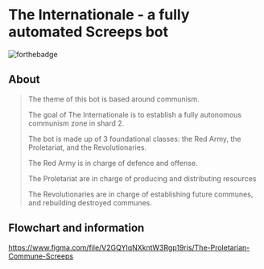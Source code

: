 # The Internationale - a fully automated Screeps bot
![forthebadge](https://i.ibb.co/sCKMtvq/Group-1-6.png)

## About

> The theme of this bot is based around communism.
>
> The goal of The Internationale is to establish a fully autonomous communism zone in shard 2.
> 
> The bot is made up of 3 foundational classes: the Red Army, the Proletariat, and the Revolutionaries.
> 
> The Red Army is in charge of defence and offense.
> 
> The Proletariat are in charge of producing and distributing resources
> 
> The Revolutionaries are in charge of establishing future communes, and rebuilding destroyed communes.


## Flowchart and information

https://www.figma.com/file/V2GQYIqNXkntW3Rgp19ris/The-Proletarian-Commune-Screeps
